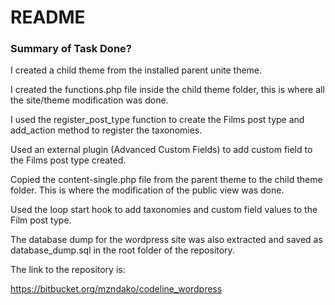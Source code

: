 # README #


### Summary of Task Done? ###

I created a child theme from the installed parent unite theme.

I created the functions.php file inside the child theme folder, this is where all the site/theme modification was done.

I used the register_post_type function to create the Films post type and add_action method to register the taxonomies.

Used an external plugin (Advanced Custom Fields) to add custom field to the Films post type created.

Copied the content-single.php file from the parent theme to the child theme folder. This is where the modification of the public view was done.

Used the loop start hook to add taxonomies and custom field values to the Film post type.

The database dump for the wordpress site was also extracted and saved as database_dump.sql in the root folder of the repository.

The link to the repository is:

https://bitbucket.org/mzndako/codeline_wordpress